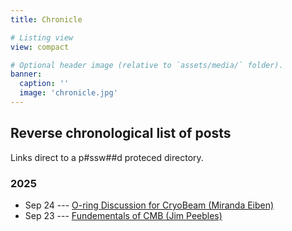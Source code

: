 ```yaml
---
title: Chronicle

# Listing view
view: compact

# Optional header image (relative to `assets/media/` folder).
banner:
  caption: ''
  image: 'chronicle.jpg'
---
```


## Reverse chronological list of posts
Links direct to a p#ssw##d proteced directory.

### 2025
 * Sep 24 --- [O-ring Discussion for CryoBeam (Miranda Eiben)](http://130.208.168.150/chronicle/miranda/20250924_oring_notes/)
 * Sep 23 --- [Fundementals of CMB (Jim Peebles)](http://130.208.168.150/chronicle/rustam/cmb-fundamental-concepts.pdf)
